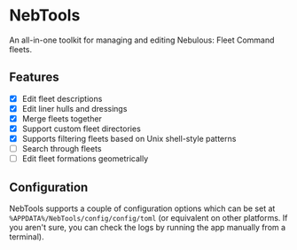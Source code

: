 # NebTools

An all-in-one toolkit for managing and editing Nebulous: Fleet Command fleets.

## Features
 - [x] Edit fleet descriptions
 - [x] Edit liner hulls and dressings
 - [x] Merge fleets together
 - [x] Support custom fleet directories
 - [x] Supports filtering fleets based on Unix shell-style patterns
 - [ ] Search through fleets
 - [ ] Edit fleet formations geometrically

## Configuration
NebTools supports a couple of configuration options which can be set at `%APPDATA%/NebTools/config/config/toml` (or equivalent on other platforms. If you aren't sure, you can check the logs by running the app manually from a terminal).